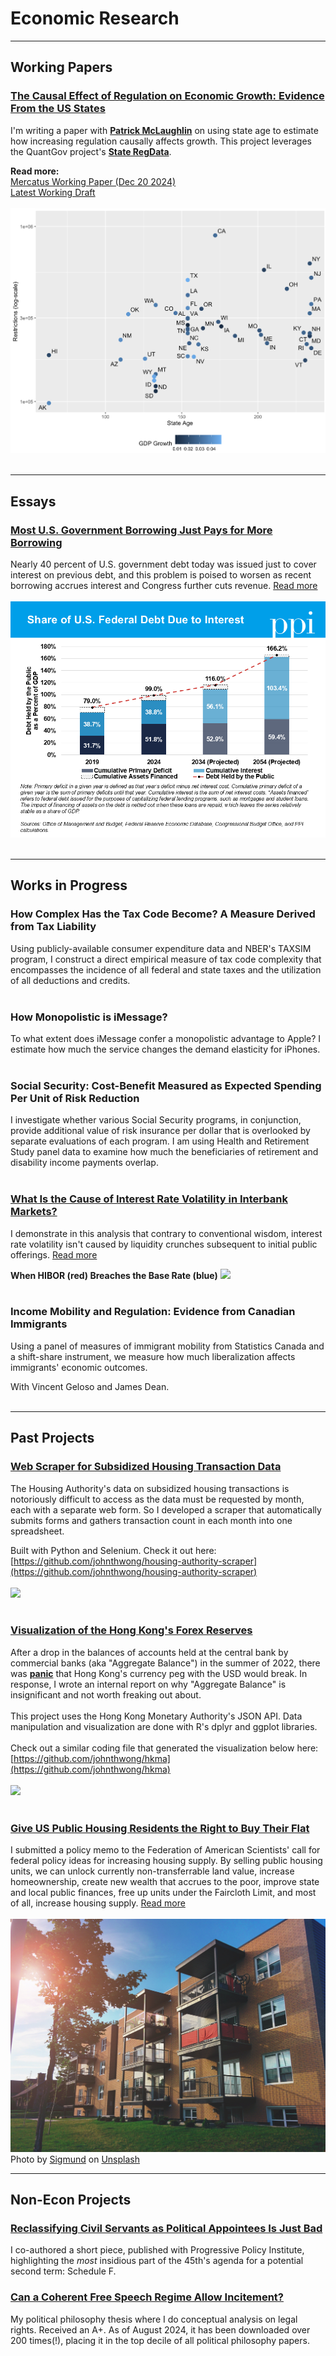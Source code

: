 # Economic Research

---

## Working Papers

### [The Causal Effect of Regulation on Economic Growth: Evidence From the US States](https://github.com/johnthwong/reg-iv/blob/68af8b0498f20195cb3fb2f70870f4dc0a87a778/write-up.pdf)
I'm writing a paper with **[Patrick McLaughlin](https://www.mercatus.org/scholars/patrick-mclaughlin)** on using state age to estimate how increasing regulation causally affects growth. This project leverages the QuantGov project's **[State RegData](https://www.reghub.ai/data/bulk)**.

**Read more:**
<br>
[Mercatus Working Paper (Dec 20 2024)](https://www.mercatus.org/research/working-papers/causal-effect-regulations-economic-growth-evidence-us-states)
<br>
[Latest Working Draft](https://github.com/johnthwong/reg-iv/blob/68af8b0498f20195cb3fb2f70870f4dc0a87a778/write-up.pdf)
<br>
<br>
<img src="images/Rplot_olson_reg_age.png"/>
<br>
<br>

---

## Essays

### [Most U.S. Government Borrowing Just Pays for More Borrowing](https://www.progressivepolicy.org/most-u-s-government-borrowing-just-pays-for-more-borrowing/)
Nearly 40 percent of U.S. government debt today was issued just to cover interest on previous debt, and this problem is poised to worsen as recent borrowing accrues interest and Congress further cuts revenue. [Read more](https://www.progressivepolicy.org/most-u-s-government-borrowing-just-pays-for-more-borrowing/)
<br>
<br>
<img src="images/debt_interest_share.png"/>
<br>
<br>

---

## Works in Progress

### How Complex Has the Tax Code Become? A Measure Derived from Tax Liability
Using publicly-available consumer expenditure data and NBER's TAXSIM program, I construct a direct empirical measure of tax code complexity that encompasses the incidence of all federal and state taxes and the utilization of all deductions and credits.
<br>
<br>

### How Monopolistic is iMessage?
To what extent does iMessage confer a monopolistic advantage to Apple? I estimate how much the service changes the demand elasticity for iPhones.
<br>
<br>

### Social Security: Cost-Benefit Measured as Expected Spending Per Unit of Risk Reduction
I investigate whether various Social Security programs, in conjunction, provide additional value of risk insurance per dollar that is overlooked by separate evaluations of each program. I am using Health and Retirement Study panel data to examine how much the beneficiaries of retirement and disability income payments overlap.
<br>
<br>

### [What Is the Cause of Interest Rate Volatility in Interbank Markets?](https://johnthwong.github.io/pdf/paper_dw.pdf)
I demonstrate in this analysis that contrary to conventional wisdom, interest rate volatility isn't caused by liquidity crunches subsequent to initial public offerings. [Read more](https://johnthwong.github.io/pdf/paper_dw.pdf)

**When HIBOR (red) Breaches the Base Rate (blue)**
<img src="images/thumbnail_dw_1.png"/>
<br>
<br>

### Income Mobility and Regulation: Evidence from Canadian Immigrants
Using a panel of measures of immigrant mobility from Statistics Canada and a shift-share instrument, we measure how much liberalization affects immigrants' economic outcomes.

With Vincent Geloso and James Dean.
<br>
<br>

---

## Past Projects

### [Web Scraper for Subsidized Housing Transaction Data](https://github.com/johnthwong/housing-authority-scraper)
The Housing Authority's data on subsidized housing transactions is notoriously difficult to access as the data must be requested by month, each with a separate web form. So I developed a scraper that automatically submits forms and gathers transaction count in each month into one spreadsheet. 

Built with Python and Selenium. Check it out here: [https://github.com/johnthwong/housing-authority-scraper](https://github.com/johnthwong/housing-authority-scraper)
<br>
<br>
<img src="images/thumbnail_ha_scraper.png"/>
<br>
<br>

### [Visualization of the Hong Kong's Forex Reserves](https://github.com/johnthwong/hkma)
After a drop in the balances of accounts held at the central bank by commercial banks (aka "Aggregate Balance") in the summer of 2022, there was **[panic](https://www.bloomberg.com/news/articles/2022-07-26/hong-kong-liquidity-shrinks-50-since-may-amid-currency-defense)** that Hong Kong's currency peg with the USD would break. In response, I wrote an internal report on why "Aggregate Balance" is insignificant and not worth freaking out about.
<br>
<br>
This project uses the Hong Kong Monetary Authority's JSON API. Data manipulation and visualization are done with R's dplyr and ggplot libraries.
<br>
<br>
Check out a similar coding file that generated the visualization below here: [https://github.com/johnthwong/hkma](https://github.com/johnthwong/hkma)
<br>
<br>
<img src="images/thumbnail_viz_reserves.png"/>
<br>
<br>

### [Give US Public Housing Residents the Right to Buy Their Flat](https://johnthwong.github.io/page_tpo)
I submitted a policy memo to the Federation of American Scientists' call for federal policy ideas for increasing housing supply. By selling public housing units, we can unlock currently non-transferrable land value, increase homeownership, create new wealth that accrues to the poor, improve state and local public finances, free up units under the Faircloth Limit, and most of all, increase housing supply. [Read more](https://johnthwong.github.io/page_tpo)
<br>
<br>
<img src="images/thumbnail_tpo_1.jpg"/>
Photo by <a href="https://unsplash.com/@sigmund?utm_source=unsplash&utm_medium=referral&utm_content=creditCopyText">Sigmund</a> on <a href="https://unsplash.com/photos/CwTfKH5edSk?utm_source=unsplash&utm_medium=referral&utm_content=creditCopyText">Unsplash</a>  

---

## Non-Econ Projects

### [Reclassifying Civil Servants as Political Appointees Is Just Bad](https://www.progressivepolicy.org/blogs/trumps-schedule-f-would-transform-the-civil-service-to-weaponize-government/)
I co-authored a short piece, published with Progressive Policy Institute, highlighting the *most* insidious part of the 45th's agenda for a potential second term: Schedule F.

### [Can a Coherent Free Speech Regime Allow Incitement?](https://philpapers.org/rec/WONCRM)
My political philosophy thesis where I do conceptual analysis on legal rights. Received an A+. As of August 2024, it has been downloaded over 200 times(!), placing it in the top decile of all political philosophy papers.
